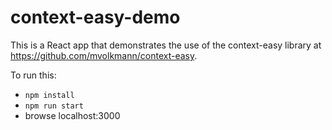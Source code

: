 # context-easy-demo

This is a React app that demonstrates the use of the
context-easy library at <https://github.com/mvolkmann/context-easy>.

To run this:

- `npm install`
- `npm run start`
- browse localhost:3000
